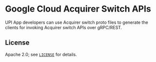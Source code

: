 # Google Cloud Acquirer Switch APIs


UPI App developers can use Acquirer switch proto files to generate the clients for invoking Acquirer switch APIs over gRPC/REST.

## License

Apache 2.0; see [`LICENSE`](LICENSE) for details.